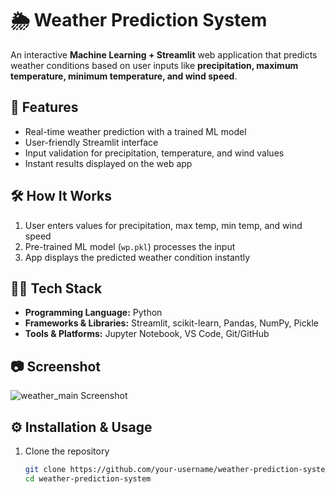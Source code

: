 # 🌦️ Weather Prediction System  

An interactive **Machine Learning + Streamlit** web application that predicts weather conditions based on user inputs like **precipitation, maximum temperature, minimum temperature, and wind speed**.  

## 🚀 Features  
- Real-time weather prediction with a trained ML model  
- User-friendly Streamlit interface  
- Input validation for precipitation, temperature, and wind values  
- Instant results displayed on the web app  

## 🛠️ How It Works  
1. User enters values for precipitation, max temp, min temp, and wind speed  
2. Pre-trained ML model (`wp.pkl`) processes the input  
3. App displays the predicted weather condition instantly  

## 🧑‍💻 Tech Stack  
- **Programming Language:** Python  
- **Frameworks & Libraries:** Streamlit, scikit-learn, Pandas, NumPy, Pickle  
- **Tools & Platforms:** Jupyter Notebook, VS Code, Git/GitHub  

## 📷 Screenshot  
![weather_main Screenshot](wp.png) 

## ⚙️ Installation & Usage  
1. Clone the repository  
   ```bash
   git clone https://github.com/your-username/weather-prediction-system.git
   cd weather-prediction-system

